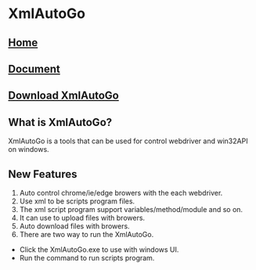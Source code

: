 # XmlAutoGo

## <a href="https://www.freeol.cn/">Home</a>

## <a href="#">Document</a>

## <a href="https://github.com/freeol/XmlAutoGo/releases/download/v0.0.0/XmlAutoGo_0.0.0.zip">Download XmlAutoGo</a>

## What is XmlAutoGo?
XmlAutoGo is a tools that can be used for control webdriver and win32API on windows.

## New Features
1. Auto control chrome/ie/edge browers with the each webdriver.
2. Use xml to be scripts program files.
3. The xml script program support variables/method/module and so on.
4. It can use to upload files with browers.
5. Auto download files with browers.
6. There are two way to run the XmlAutoGo.
  - Click the XmlAutoGo.exe to use with windows UI.
  - Run the command to run scripts program.


